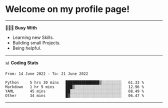 # Welcome on my profile page!
<!-- print(("dralla"[::-1]+"s").capitalize()) -->

---
👨🏻‍💻 **Busy With**
* Learning new Skills.
* Building small Projects.
* Being helpful.

---
📊 **Coding Stats**
<!--START_SECTION:waka-->

```text
From: 14 June 2022 - To: 21 June 2022

Python     5 hrs 30 mins   ███████████████▒░░░░░░░░░   61.33 %
Markdown   1 hr 9 mins     ███▒░░░░░░░░░░░░░░░░░░░░░   12.96 %
YAML       45 mins         ██░░░░░░░░░░░░░░░░░░░░░░░   08.49 %
Other      34 mins         █▓░░░░░░░░░░░░░░░░░░░░░░░   06.47 %
```

<!--END_SECTION:waka-->
---
